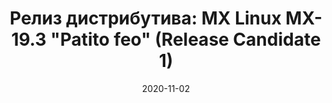 ---
layout: post
title: "Релиз дистрибутива: MX Linux MX-19.3 \"Patito feo\" (Release Candidate 1)"
date: 2020-11-02   
---